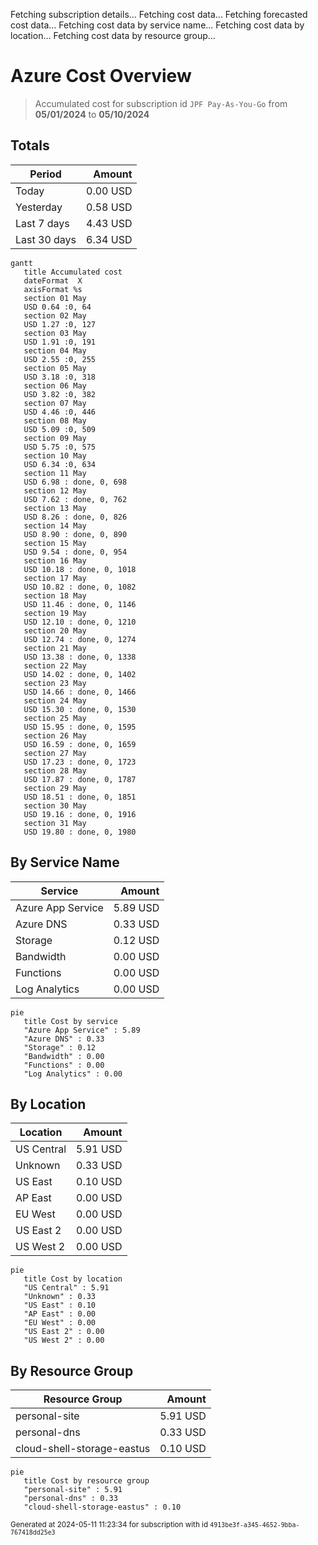 Fetching subscription details...
Fetching cost data...
Fetching forecasted cost data...
Fetching cost data by service name...
Fetching cost data by location...
Fetching cost data by resource group...
# Azure Cost Overview

> Accumulated cost for subscription id `JPF Pay-As-You-Go` from **05/01/2024** to **05/10/2024**

## Totals

|Period|Amount|
|---|---:|
|Today|0.00 USD|
|Yesterday|0.58 USD|
|Last 7 days|4.43 USD|
|Last 30 days|6.34 USD|

```mermaid
gantt
   title Accumulated cost
   dateFormat  X
   axisFormat %s
   section 01 May
   USD 0.64 :0, 64
   section 02 May
   USD 1.27 :0, 127
   section 03 May
   USD 1.91 :0, 191
   section 04 May
   USD 2.55 :0, 255
   section 05 May
   USD 3.18 :0, 318
   section 06 May
   USD 3.82 :0, 382
   section 07 May
   USD 4.46 :0, 446
   section 08 May
   USD 5.09 :0, 509
   section 09 May
   USD 5.75 :0, 575
   section 10 May
   USD 6.34 :0, 634
   section 11 May
   USD 6.98 : done, 0, 698
   section 12 May
   USD 7.62 : done, 0, 762
   section 13 May
   USD 8.26 : done, 0, 826
   section 14 May
   USD 8.90 : done, 0, 890
   section 15 May
   USD 9.54 : done, 0, 954
   section 16 May
   USD 10.18 : done, 0, 1018
   section 17 May
   USD 10.82 : done, 0, 1082
   section 18 May
   USD 11.46 : done, 0, 1146
   section 19 May
   USD 12.10 : done, 0, 1210
   section 20 May
   USD 12.74 : done, 0, 1274
   section 21 May
   USD 13.38 : done, 0, 1338
   section 22 May
   USD 14.02 : done, 0, 1402
   section 23 May
   USD 14.66 : done, 0, 1466
   section 24 May
   USD 15.30 : done, 0, 1530
   section 25 May
   USD 15.95 : done, 0, 1595
   section 26 May
   USD 16.59 : done, 0, 1659
   section 27 May
   USD 17.23 : done, 0, 1723
   section 28 May
   USD 17.87 : done, 0, 1787
   section 29 May
   USD 18.51 : done, 0, 1851
   section 30 May
   USD 19.16 : done, 0, 1916
   section 31 May
   USD 19.80 : done, 0, 1980
```

## By Service Name

|Service|Amount|
|---|---:|
|Azure App Service|5.89 USD|
|Azure DNS|0.33 USD|
|Storage|0.12 USD|
|Bandwidth|0.00 USD|
|Functions|0.00 USD|
|Log Analytics|0.00 USD|

```mermaid
pie
   title Cost by service
   "Azure App Service" : 5.89
   "Azure DNS" : 0.33
   "Storage" : 0.12
   "Bandwidth" : 0.00
   "Functions" : 0.00
   "Log Analytics" : 0.00
```

## By Location

|Location|Amount|
|---|---:|
|US Central|5.91 USD|
|Unknown|0.33 USD|
|US East|0.10 USD|
|AP East|0.00 USD|
|EU West|0.00 USD|
|US East 2|0.00 USD|
|US West 2|0.00 USD|

```mermaid
pie
   title Cost by location
   "US Central" : 5.91
   "Unknown" : 0.33
   "US East" : 0.10
   "AP East" : 0.00
   "EU West" : 0.00
   "US East 2" : 0.00
   "US West 2" : 0.00
```

## By Resource Group

|Resource Group|Amount|
|---|---:|
|personal-site|5.91 USD|
|personal-dns|0.33 USD|
|cloud-shell-storage-eastus|0.10 USD|

```mermaid
pie
   title Cost by resource group
   "personal-site" : 5.91
   "personal-dns" : 0.33
   "cloud-shell-storage-eastus" : 0.10
```

<sup>Generated at 2024-05-11 11:23:34 for subscription with id `4913be3f-a345-4652-9bba-767418dd25e3`</sup>
